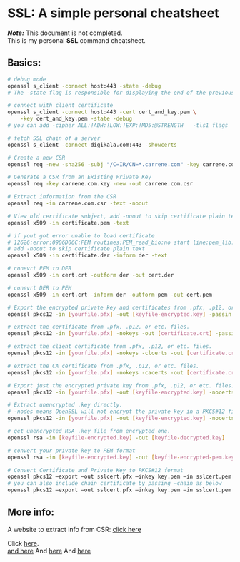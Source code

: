 # SSL: A simple personal cheatsheet

_**Note:**_ This document is not completed.  
This is my personal **SSL** command cheatsheet.

## Basics:

``` bash
# debug mode
openssl s_client -connect host:443 -state -debug
# The -state flag is responsible for displaying the end of the previous section:

# connect with client certificate
openssl s_client -connect host:443 -cert cert_and_key.pem \
    -key cert_and_key.pem -state -debug
# you can add -cipher ALL:!ADH:!LOW:!EXP:!MD5:@STRENGTH   -tls1 flags

# fetch SSL chain of a server
openssl s_client -connect digikala.com:443 -showcerts

# Create a new CSR
openssl req -new -sha256 -subj "/C=IR/CN=*.carrene.com" -key carrene.com.key -out carrene.com.csr

# Generate a CSR from an Existing Private Key
openssl req -key carrene.com.key -new -out carrene.com.csr

# Extract information from the CSR
openssl req -in carrene.com.csr -text -noout

# View old certificate subject, add -noout to skip certificate plain text
openssl x509 -in certificate.pem -text

# if yout got error unable to load certificate 
# 12626:error:0906D06C:PEM routines:PEM_read_bio:no start line:pem_lib.c:647:Expecting: TRUSTED CERTIFICATE
# add -noout to skip certificate plain text
openssl x509 -in certificate.der -inform der -text

# conevrt PEM to DER
openssl x509 -in cert.crt -outform der -out cert.der

# conevrt DER to PEM
openssl x509 -in cert.crt -inform der -outform pem -out cert.pem

# Export the encrypted private key and certificates from .pfx, .p12, or etc. files.
openssl pkcs12 -in [yourfile.pfx] -out [keyfile-encrypted.key] -passin 'pass:1234' 

# extract the certificate from .pfx, .p12, or etc. files.
openssl pkcs12 -in [yourfile.pfx] -nokeys -out [certificate.crt] -passin 'pass:1234'

# extract the client certificate from .pfx, .p12, or etc. files.
openssl pkcs12 -in [yourfile.pfx] -nokeys -clcerts -out [certificate.crt] -passin 'pass:1234'

# extract the CA certificate from .pfx, .p12, or etc. files.
openssl pkcs12 -in [yourfile.pfx] -nokeys -cacerts -out [certificate.crt] -passin 'pass:1234'

# Export just the encrypted private key from .pfx, .p12, or etc. files.
openssl pkcs12 -in [yourfile.pfx] -out [keyfile-encrypted.key] -nocerts -passin 'pass:1234' 

# Extract unencrypted .key directly. 
# -nodes means OpenSSL will not encrypt the private key in a PKCS#12 file.
openssl pkcs12 -in [yourfile.pfx] -out [keyfile-encrypted.key] -nocerts -passin 'pass:1234' -nodes 

# get unencrypted RSA .key file from encrypted one.
openssl rsa -in [keyfile-encrypted.key] -out [keyfile-decrypted.key]

# convert your private key to PEM format
openssl rsa -in [keyfile-encrypted.key] -out [keyfile-encrypted-pem.key] -outform PEM

# Convert Certificate and Private Key to PKCS#12 format
openssl pkcs12 –export –out sslcert.pfx –inkey key.pem –in sslcert.pem
# you can also include chain certificate by passing –chain as below
openssl pkcs12 –export –out sslcert.pfx –inkey key.pem –in sslcert.pem -chain cacert.pem

```
## More info:

A website to extract info from CSR: [click here](https://www.sslshopper.com/csr-decoder.html)  

Click [here](https://www.digitalocean.com/community/tutorials/openssl-essentials-working-with-ssl-certificates-private-keys-and-csrs).  
[and here](https://www.sslshopper.com/article-most-common-openssl-commands.html)
And [here](https://support.rackspace.com/how-to/generate-a-csr/)
And [here](https://geekflare.com/openssl-commands-certificates/)
